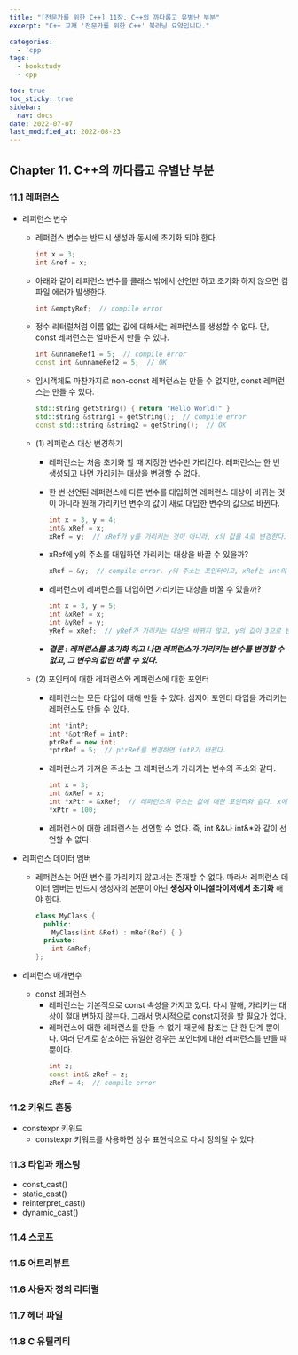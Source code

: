 ```yaml
---
title: "[전문가를 위한 C++] 11장. C++의 까다롭고 유별난 부분"
excerpt: "C++ 교재 '전문가를 위한 C++' 북러닝 요약입니다."

categories:
  - 'cpp'
tags:
  - bookstudy
  - cpp

toc: true
toc_sticky: true
sidebar:
  nav: docs
date: 2022-07-07
last_modified_at: 2022-08-23
---
```


## Chapter 11. C++의 까다롭고 유별난 부분

### 11.1 레퍼런스

* 레퍼런스 변수 
  * 레퍼런스 변수는 반드시 생성과 동시에 초기화 되야 한다.
    ```cpp
    int x = 3;
    int &ref = x;
    ```
  
  * 아래와 같이 레퍼런스 변수를 클래스 밖에서 선언만 하고 초기화 하지 않으면 컴파일 에러가 발생한다.
    ```cpp
    int &emptyRef;  // compile error
    ```
  
  * 정수 리터럴처럼 이름 없는 값에 대해서는 레퍼런스를 생성할 수 없다. 단, const 레퍼런스는 얼마든지 만들 수 있다.
    ```cpp
    int &unnameRef1 = 5;  // compile error
    const int &unnameRef2 = 5;  // OK
    ```

  * 임시객체도 마찬가지로 non-const 레퍼런스는 만들 수 없지만, const 레퍼런스는 만들 수 있다. 
    ```cpp
    std::string getString() { return "Hello World!" }
    std::string &string1 = getString();  // compile error
    const std::string &string2 = getString();  // OK
    ```

  * (1) 레퍼런스 대상 변경하기 
    * 레퍼런스는 처음 초기화 할 때 지정한 변수만 가리킨다. 레퍼런스는 한 번 생성되고 나면 가리키는 대상을 변경할 수 없다. 
    * 한 번 선언된 레퍼런스에 다른 변수를 대입하면 레퍼런스 대상이 바뀌는 것이 아니라 원래 가리키던 변수의 값이 새로 대입한 변수의 값으로 바뀐다. 
      ```cpp
      int x = 3, y = 4;
      int& xRef = x;
      xRef = y;  // xRef가 y를 가리키는 것이 아니라, x의 값을 4로 변경한다.
      ```
    
    * xRef에 y의 주소를 대입하면 가리키는 대상을 바꿀 수 있을까?
      ```cpp
      xRef = &y;  // compile error. y의 주소는 포인터이고, xRef는 int의 레퍼런스이다. 
      ```
    
    * 레퍼런스에 레퍼런스를 대입하면 가리키는 대상을 바꿀 수 있을까?
      ```cpp
      int x = 3, y = 5;
      int &xRef = x;
      int &yRef = y;
      yRef = xRef;  // yRef가 가리키는 대상은 바뀌지 않고, y의 값이 3으로 변경된다. 
      ```

    * ***결론 : 레퍼런스를 초기화 하고 나면 레퍼런스가 가리키는 변수를 변경할 수 없고, 그 변수의 값만 바꿀 수 있다.***

  * (2) 포인터에 대한 레퍼런스와 레퍼런스에 대한 포인터
    * 레퍼런스는 모든 타입에 대해 만들 수 있다. 심지어 포인터 타입을 가리키는 레퍼런스도 만들 수 있다. 
      ```cpp
      int *intP;
      int *&ptrRef = intP;
      ptrRef = new int;
      *ptrRef = 5;  // ptrRef를 변경하면 intP가 바뀐다.
      ```
    
    * 레퍼런스가 가져온 주소는 그 레퍼런스가 가리키는 변수의 주소와 같다. 
      ```cpp
      int x = 3;
      int &xRef = x;
      int *xPtr = &xRef;  // 레퍼런스의 주소는 값에 대한 포인터와 같다. x에 대한 레퍼런스 주소를 가져와서 xPtr가 x를 가리키도록 설정한다.
      *xPtr = 100;
      ```

    * 레퍼런스에 대한 레퍼런스는 선언할 수 없다. 즉, int &&나 int&*와 같이 선언할 수 없다.
    
* 레퍼런스 데이터 멤버
  * 레퍼런스는 어떤 변수를 가리키지 않고서는 존재할 수 없다. 따라서 레퍼런스 데이터 멤버는 반드시 생성자의 본문이 아닌 **생성자 이니셜라이저에서 초기화** 해야 한다. 
    ```cpp
    class MyClass {
      public:
        MyClass(int &Ref) : mRef(Ref) { }
      private:
        int &mRef;
    };
    ```

* 레퍼런스 매개변수 
  * const 레퍼런스
    * 레퍼런스는 기본적으로 const 속성을 가지고 있다. 다시 말해, 가리키는 대상이 절대 변하지 않는다. 그래서 명시적으로 const지정을 할 필요가 없다. 
    * 레퍼런스에 대한 레퍼런스를 만들 수 없기 때문에 참조는 단 한 단계 뿐이다. 여러 단계로 참조하는 유일한 경우는 포인터에 대한 레퍼런스를 만들 때 뿐이다. 
      ```cpp
      int z;
      const int& zRef = z;
      zRef = 4;  // compile error
      ```

### 11.2 키워드 혼동

* constexpr 키워드 
  * constexpr 키워드를 사용하면 상수 표현식으로 다시 정의될 수 있다.

### 11.3 타입과 캐스팅 

* const_cast()
* static_cast()
* reinterpret_cast()
* dynamic_cast()

### 11.4 스코프 

### 11.5 어트리뷰트

### 11.6 사용자 정의 리터럴 

### 11.7 헤더 파일

### 11.8 C 유틸리티 
